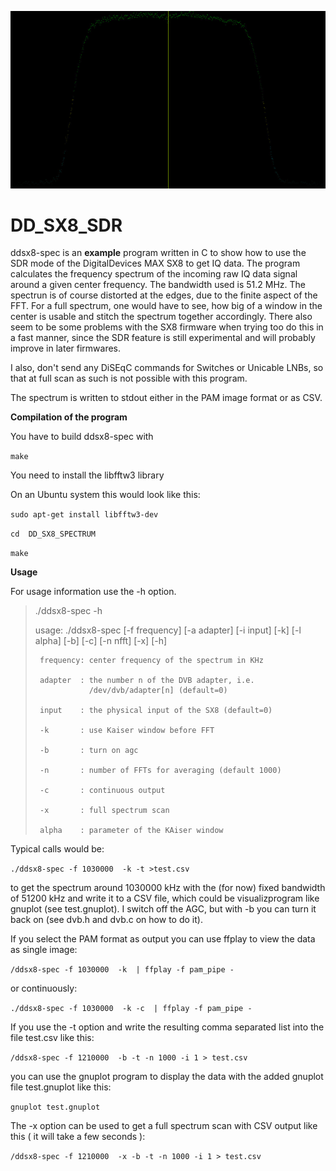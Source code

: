 ![spectrum](screenshot/spectrum.jpg)

# 	DD_SX8_SDR

ddsx8-spec is an **example** program written in C to show how to use 
the SDR mode of the DigitalDevices MAX SX8 to get IQ data. The program
calculates the frequency spectrum of the incoming raw IQ data signal 
around a given center frequency. The bandwidth used is 51.2 MHz.
The spectrun is of course distorted at the edges, due to the finite 
aspect of the FFT. For a full spectrum, one would have to see, how big 
of a window in the center is usable and stitch the spectrum together 
accordingly.
There also seem to be some problems with the SX8 firmware when
trying too do this in a fast manner, since the SDR feature is
still experimental and will probably improve in later firmwares.

I also, don't send any DiSEqC commands for Switches or Unicable LNBs, 
so that at full scan as such is not possible with this program.

The spectrum is written to stdout either in the PAM image format
or as CSV.

**Compilation of the program**

You have to build ddsx8-spec with

`make` 

You need to install the libfftw3 library

On an Ubuntu system this would look like this:

`sudo apt-get install libfftw3-dev`

`cd  DD_SX8_SPECTRUM` 

`make` 


**Usage**

For usage information use the -h option.
>./ddsx8-spec -h
>
>    usage:
>    ./ddsx8-spec [-f frequency] [-a adapter] [-i input] [-k] [-l alpha] [-b] [-c] [-n nfft] [-x] [-h] 
>
>      frequency: center frequency of the spectrum in KHz
>
>      adapter  : the number n of the DVB adapter, i.e. 
>                 /dev/dvb/adapter[n] (default=0)
>
>      input    : the physical input of the SX8 (default=0)
>
>      -k       : use Kaiser window before FFT
>
>      -b       : turn on agc
>
>	   -n       : number of FFTs for averaging (default 1000)
>
>      -c       : continuous output
>
>      -x       : full spectrum scan
>
>      alpha    : parameter of the KAiser window

Typical calls would be:

`./ddsx8-spec -f 1030000  -k -t >test.csv`

to get the spectrum around 1030000 kHz with the (for now) fixed bandwidth of 51200 kHz and write it 
to a CSV file, which could be visualizprogram like gnuplot (see test.gnuplot).
I switch off the AGC, but with -b you can turn it back on (see dvb.h and dvb.c on how to do it).

If you select the PAM format as output you can use ffplay to view the data
as single image:

`/ddsx8-spec -f 1030000  -k  | ffplay -f pam_pipe -`

or continuously:

`./ddsx8-spec -f 1030000  -k -c  | ffplay -f pam_pipe -` 


If you use the -t option and write the resulting comma separated list
into the file test.csv like this: 

`/ddsx8-spec -f 1210000  -b -t -n 1000 -i 1 > test.csv` 

you can use the gnuplot program to display the data with the added 
gnuplot file test.gnuplot like this:

`gnuplot test.gnuplot` 

The -x option can be used to get a full spectrum scan with CSV output
like this ( it will take a few seconds ):

`/ddsx8-spec -f 1210000  -x -b -t -n 1000 -i 1 > test.csv` 
